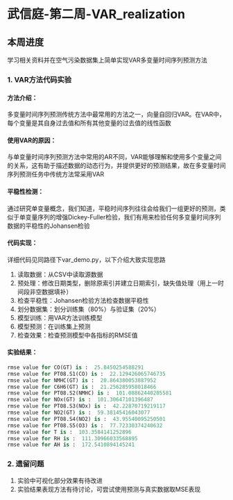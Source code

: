 # 武信庭-第二周-VAR_realization

## 本周进度

学习相关资料并在空气污染数据集上简单实现VAR多变量时间序列预测方法

### 1. VAR方法代码实验

#### 方法介绍：

多变量时间序列预测传统方法中最常用的方法之一，向量自回归VAR。在VAR中，每个变量是其自身过去值和所有其他变量的过去值的线性函数

#### 使用VAR的原因：

与单变量时间序列预测方法中常用的AR不同，VAR能够理解和使用多个变量之间的关系，这有助于描述数据的动态行为，并提供更好的预测结果，故在多变量时间序列预测任务中传统方法常采用VAR

#### 平稳性检测：

通过研究单变量概念，我们知道，平稳时间序列往往会给我们一组更好的预测，类似于单变量序列的增强Dickey-Fuller检验，我们有用来检验任何多变量时间序列数据的平稳性的Johansen检验

#### 代码实现：

详细代码见同路径下var_demo.py，以下介绍大致实现思路

1. 读取数据：从CSV中读取源数据
2. 预处理：修改日期类型，删除原索引并建立日期索引，缺失值处理（用上一时间段非空数据填补）
3. 检查平稳性：Johansen检验方法检查数据平稳性
4. 划分数据集：划分训练集（80%）与验证集（20%）
5. 模型训练：用VAR方法训练模型
6. 模型预测：在训练集上预测
7. 检查效果：检查预测模型中各指标的RMSE值

#### 实验结果：

```python
rmse value for CO(GT) is :  25.8450254588291
rmse value for PT08.S1(CO) is :  22.129426065746735
rmse value for NMHC(GT) is :  20.864380053887952
rmse value for C6H6(GT) is :  21.256285958018466
rmse value for PT08.S2(NMHC) is :  101.08862440205581
rmse value for NOx(GT) is :  101.30647101396487
rmse value for PT08.S3(NOx) is :  42.22870719219117
rmse value for NO2(GT) is :  59.38145416043077
rmse value for PT08.S4(NO2) is :  43.95540095250501
rmse value for PT08.S5(O3) is :  77.72330374240632
rmse value for T is :  103.3584141252896
rmse value for RH is :  111.30966033568895
rmse value for AH is :  172.5410894145241
```



### 2. 遗留问题

1. 实验中可视化部分效果有待改进
2. 实验结果表现方法有待讨论，可尝试使用预测与真实数据取MSE表现

